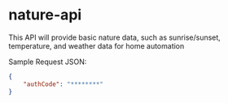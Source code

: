# nature-api
This API will provide basic nature data, such as sunrise/sunset, temperature, and weather data for home automation

Sample Request JSON:
```json
{ 
    "authCode": "********"
}
```
